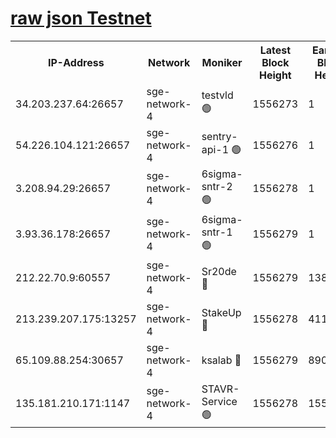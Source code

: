 
[raw json Testnet](https://rpc-check.sget.stavr.tech/sget/rpc-sget-result.json)
=


<table><tr><th>IP-Address</th><th>Network</th><th>Moniker</th><th>Latest Block Height</th><th>Earliest Block Height</th><th>Catching Up</th><th>Tx Index</th><th>Voting Power</th><th>Scan Time</th></tr><tr><td>34.203.237.64:26657</td><td>sge-network-4</td><td>testvld 🟢</td><td>1556273</td><td>1</td><td>False</td><td>on</td><td>0</td><td>2024-02-13T22:48:10.984989689UTC</td></tr><tr><td>54.226.104.121:26657</td><td>sge-network-4</td><td>sentry-api-1 🟢</td><td>1556276</td><td>1</td><td>False</td><td>on</td><td>0</td><td>2024-02-13T22:48:28.092677402UTC</td></tr><tr><td>3.208.94.29:26657</td><td>sge-network-4</td><td>6sigma-sntr-2 🟢</td><td>1556278</td><td>1</td><td>False</td><td>on</td><td>0</td><td>2024-02-13T22:48:38.317283216UTC</td></tr><tr><td>3.93.36.178:26657</td><td>sge-network-4</td><td>6sigma-sntr-1 🟢</td><td>1556279</td><td>1</td><td>False</td><td>on</td><td>0</td><td>2024-02-13T22:48:41.089383933UTC</td></tr><tr><td>212.22.70.9:60557</td><td>sge-network-4</td><td>Sr20de 🔴</td><td>1556279</td><td>138001</td><td>False</td><td>on</td><td>104</td><td>2024-02-13T22:48:45.998750835UTC</td></tr><tr><td>213.239.207.175:13257</td><td>sge-network-4</td><td>StakeUp 🔴</td><td>1556278</td><td>411001</td><td>False</td><td>off</td><td>100</td><td>2024-02-13T22:48:37.269170938UTC</td></tr><tr><td>65.109.88.254:30657</td><td>sge-network-4</td><td>ksalab 🔴</td><td>1556279</td><td>890001</td><td>False</td><td>off</td><td>2154</td><td>2024-02-13T22:48:43.464603520UTC</td></tr><tr><td>135.181.210.171:1147</td><td>sge-network-4</td><td>STAVR-Service 🟢</td><td>1556278</td><td>1554001</td><td>False</td><td>on</td><td>0</td><td>2024-02-13T22:48:37.669145796UTC</td></tr></table>
